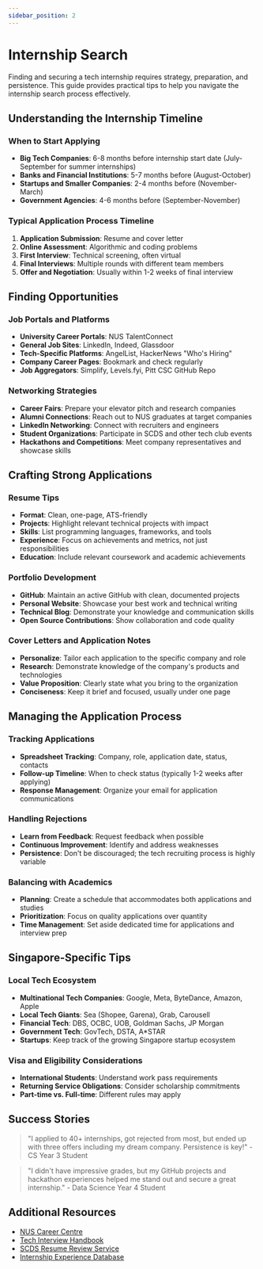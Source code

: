 ```yaml
---
sidebar_position: 2
---
```


# Internship Search

Finding and securing a tech internship requires strategy, preparation, and persistence. This guide provides practical tips to help you navigate the internship search process effectively.

## Understanding the Internship Timeline

### When to Start Applying

- **Big Tech Companies**: 6-8 months before internship start date (July-September for summer internships)
- **Banks and Financial Institutions**: 5-7 months before (August-October)
- **Startups and Smaller Companies**: 2-4 months before (November-March)
- **Government Agencies**: 4-6 months before (September-November)

### Typical Application Process Timeline

1. **Application Submission**: Resume and cover letter
2. **Online Assessment**: Algorithmic and coding problems
3. **First Interview**: Technical screening, often virtual
4. **Final Interviews**: Multiple rounds with different team members
5. **Offer and Negotiation**: Usually within 1-2 weeks of final interview

## Finding Opportunities

### Job Portals and Platforms

- **University Career Portals**: NUS TalentConnect
- **General Job Sites**: LinkedIn, Indeed, Glassdoor
- **Tech-Specific Platforms**: AngelList, HackerNews "Who's Hiring"
- **Company Career Pages**: Bookmark and check regularly
- **Job Aggregators**: Simplify, Levels.fyi, Pitt CSC GitHub Repo

### Networking Strategies

- **Career Fairs**: Prepare your elevator pitch and research companies
- **Alumni Connections**: Reach out to NUS graduates at target companies
- **LinkedIn Networking**: Connect with recruiters and engineers
- **Student Organizations**: Participate in SCDS and other tech club events
- **Hackathons and Competitions**: Meet company representatives and showcase skills

## Crafting Strong Applications

### Resume Tips

- **Format**: Clean, one-page, ATS-friendly
- **Projects**: Highlight relevant technical projects with impact
- **Skills**: List programming languages, frameworks, and tools
- **Experience**: Focus on achievements and metrics, not just responsibilities
- **Education**: Include relevant coursework and academic achievements

### Portfolio Development

- **GitHub**: Maintain an active GitHub with clean, documented projects
- **Personal Website**: Showcase your best work and technical writing
- **Technical Blog**: Demonstrate your knowledge and communication skills
- **Open Source Contributions**: Show collaboration and code quality

### Cover Letters and Application Notes

- **Personalize**: Tailor each application to the specific company and role
- **Research**: Demonstrate knowledge of the company's products and technologies
- **Value Proposition**: Clearly state what you bring to the organization
- **Conciseness**: Keep it brief and focused, usually under one page

## Managing the Application Process

### Tracking Applications

- **Spreadsheet Tracking**: Company, role, application date, status, contacts
- **Follow-up Timeline**: When to check status (typically 1-2 weeks after applying)
- **Response Management**: Organize your email for application communications

### Handling Rejections

- **Learn from Feedback**: Request feedback when possible
- **Continuous Improvement**: Identify and address weaknesses
- **Persistence**: Don't be discouraged; the tech recruiting process is highly variable

### Balancing with Academics

- **Planning**: Create a schedule that accommodates both applications and studies
- **Prioritization**: Focus on quality applications over quantity
- **Time Management**: Set aside dedicated time for applications and interview prep

## Singapore-Specific Tips

### Local Tech Ecosystem

- **Multinational Tech Companies**: Google, Meta, ByteDance, Amazon, Apple
- **Local Tech Giants**: Sea (Shopee, Garena), Grab, Carousell
- **Financial Tech**: DBS, OCBC, UOB, Goldman Sachs, JP Morgan
- **Government Tech**: GovTech, DSTA, A*STAR
- **Startups**: Keep track of the growing Singapore startup ecosystem

### Visa and Eligibility Considerations

- **International Students**: Understand work pass requirements
- **Returning Service Obligations**: Consider scholarship commitments
- **Part-time vs. Full-time**: Different rules may apply

## Success Stories

> "I applied to 40+ internships, got rejected from most, but ended up with three offers including my dream company. Persistence is key!" - CS Year 3 Student

> "I didn't have impressive grades, but my GitHub projects and hackathon experiences helped me stand out and secure a great internship." - Data Science Year 4 Student

## Additional Resources

- [NUS Career Centre](https://nus.edu.sg/career/)
- [Tech Interview Handbook](https://techinterviewhandbook.org)
- [SCDS Resume Review Service](#)
- [Internship Experience Database](#) 